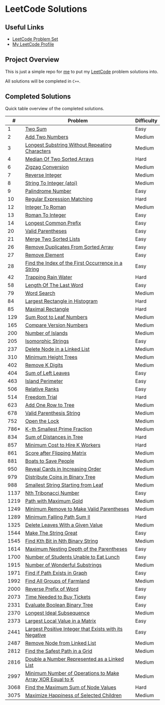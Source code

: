 # LeetCode Solutions

## Useful Links

- [LeetCode Problem Set](https://leetcode.com/problemset/)
- [My LeetCode Profile](https://leetcode.com/Jawdan)

## Project Overview

This is just a simple repo for [me](https://leetcode.com/Jawdan) to put my [LeetCode](https://leetcode.com/problemset/) problem solutions into.

All solutions will be completed in `C++`.

## Completed Solutions

Quick table overview of the completed solutions.

| #    | Problem                                                                                                                         | Difficulty |
| ---- | ------------------------------------------------------------------------------------------------------------------------------- | ---------- |
| 1    | [Two Sum](Solutions/0001.TwoSum.cpp)                                                                                            | Easy       |
| 2    | [Add Two Numbers](Solutions/0002.AddTwoNumbers.cpp)                                                                             | Medium     |
| 3    | [Longest Substring Without Repeating Characters](Solutions/0003.LongestSubstringWithoutRepeatingCharacters.cpp)                 | Medium     |
| 4    | [Median Of Two Sorted Arrays](Solutions/0004.MedianOfTwoSortedArrays.cpp)                                                       | Hard       |
| 6    | [Zigzag Conversion](Solutions/0006.ZigzagConversion.cpp)                                                                        | Medium     |
| 7    | [Reverse Integer](Solutions/0007.ReverseInteger.cpp)                                                                            | Medium     |
| 8    | [String To Integer (atoi)](Solutions/0008.StringToIntegerAtoi.cpp)                                                              | Medium     |
| 9    | [Palindrome Number](Solutions/0009.PalindromeNumber.cpp)                                                                        | Easy       |
| 10   | [Regular Expression Matching](Solutions/0010.RegularExpressionMatching.cpp)                                                     | Hard       |
| 12   | [Integer To Roman](Solutions/0012.IntegerToRoman.cpp)                                                                           | Medium     |
| 13   | [Roman To Integer](Solutions/0013.RomanToInteger.cpp)                                                                           | Easy       |
| 14   | [Longest Common Prefix](Solutions/0014.LongestCommonPrefix.cpp)                                                                 | Easy       |
| 20   | [Valid Parentheses](Solutions/0020.ValidParentheses.cpp)                                                                        | Easy       |
| 21   | [Merge Two Sorted Lists](Solutions/0021.MergeTwoSortedLists.cpp)                                                                | Easy       |
| 26   | [Remove Duplicates From Sorted Array](Solutions/0026.RemoveDuplicatesFromSortedArray.cpp)                                       | Easy       |
| 27   | [Remove Element](Solutions/0027.RemoveElement.cpp)                                                                              | Easy       |
| 28   | [Find the Index of the First Occurrence in a String](solutions/0028.FindTheIndexOfTheFirstOccurenceInAString.cpp)               | Easy       |
| 42   | [Trapping Rain Water](Solutions/0042.TrappingRainWater.cpp)                                                                     | Hard       |
| 58   | [Length Of The Last Word](Solutions/0058.LengthOfTheLastWord.cpp)                                                               | Easy       |
| 79   | [Word Search](Solutions/0079.WordSearch.cpp)                                                                                    | Medium     |
| 84   | [Largest Rectangle in Histogram](Solutions/0084.LargestRectangleInHistogram.cpp)                                                | Hard       |
| 85   | [Maximal Rectangle](Solutions/0085.MaximalRectangle.cpp)                                                                        | Hard       |
| 129  | [Sum Root to Leaf Numbers](Solutions/0129.SumRootToLeafNumbers.cpp)                                                             | Medium     |
| 165  | [Compare Version Numbers](Solutions/0165.CompareVersionNumbers.cpp)                                                             | Medium     |
| 200  | [Number of Islands](Solutions/0200.NumberOfIslands.cpp)                                                                         | Medium     |
| 205  | [Isomorphic Strings](Solutions/0205.IsomorphicStrings.cpp)                                                                      | Easy       |
| 237  | [Delete Node in a Linked List](Solutions/0237.DeleteNodeInALinkedList.cpp)                                                      | Medium     |
| 310  | [Minimum Height Trees](Solutions/0310.MinimumHeightTrees.cpp)                                                                   | Medium     |
| 402  | [Remove K Digits](Solutions/0402.RemoveKDigits.cpp)                                                                             | Medium     |
| 404  | [Sum of Left Leaves](Solutions/0404.SumOfLeftLeaves.cpp)                                                                        | Easy       |
| 463  | [Island Perimeter](Solutions/0463.IslandPerimeter.cpp)                                                                          | Easy       |
| 506  | [Relative Ranks](Solutions/0506.RelativeRanks.cpp)                                                                              | Easy       |
| 514  | [Freedom Trial](Solutions/0514.FreedomTrial.cpp)                                                                                | Hard       |
| 623  | [Add One Row to Tree](Solutions/0623.AddOneRowToTree.cpp)                                                                       | Medium     |
| 678  | [Valid Parenthesis String](Solutions/0678.ValidParenthesisString.cpp)                                                           | Medium     |
| 752  | [Open the Lock](Solutions/0752.OpenTheLock.cpp)                                                                                 | Medium     |
| 786* | [K-th Smallest Prime Fraction](Solutions/0786.KthSmallestPrimeFraction.cpp)                                                     | Medium     |
| 834  | [Sum of Distances in Tree](Solutions/0834.SumOfDistancesInTree.cpp)                                                             | Hard       |
| 857  | [Minimum Cost to Hire K Workers](solutions/0857.MinimumCostToHireKWorkers.cpp)                                                  | Hard       |
| 861  | [Score after Flipping Matrix](Solutions/0861.ScoreAfterFlippingMatrix.cpp)                                                      | Medium     |
| 881  | [Boats to Save People](Solutions/0881.BoatsToSavePeople.cpp)                                                                    | Medium     |
| 950  | [Reveal Cards in Increasing Order](Solutions/0950.RevealCardsInIncreasingOrder.cpp)                                             | Medium     |
| 979  | [Distribute Coins in Binary Tree](Solutions/979.DistributeCoinsInBinaryTree.cpp)                                                | Medium     |
| 988  | [Smallest String Starting from Leaf](Solutions/0988.SmallestStringStartingFromLeaf.cpp)                                         | Medium     |
| 1137 | [Nth Tribonacci Number](Solutions/1137.NthTribonacciNumber.cpp)                                                                 | Easy       |
| 1219 | [Path with Maximum Gold](Solutions/1219.PathWithMaximumGold.cpp)                                                                | Medium     |
| 1249 | [Minimum Remove to Make Valid Parentheses](Solutions/1249.MinimumRemoveToMakeValidParentheses.cpp)                              | Medium     |
| 1289 | [Minimum Falling Path Sum II](Solutions/1289.MinimumFallingPathSumII.cpp)                                                       | Hard       |
| 1325 | [Delete Leaves With a Given Value](Solutions/1325.DeleteLeavesWithAGivenValue.cpp)                                              | Medium     |
| 1544 | [Make The String Great](Solutions/1544.MakeTheStringGreat.cpp)                                                                  | Easy       |
| 1545 | [Find Kth Bit in Nth Binary String](Solutions/1545.FindKthBitInNthBinaryString.cpp)                                             | Medium     |
| 1614 | [Maximum Nesting Depth of the Parentheses](Solutions/1614.MaximumNestingDepthOfTheParentheses.cpp)                              | Easy       |
| 1700 | [Number of Students Unable to Eat Lunch](Solutions/1700.NumberOfStudentsUnableToEatLunch.cpp)                                   | Easy       |
| 1915 | [Number of Wonderful Substrings](Solutions/1915.NumberOfWonderfulSubstrings.cpp)                                                | Medium     |
| 1971 | [Find if Path Exists in Graph](Solutions/1971.FindIfPathExistsInGraph.cpp)                                                      | Easy       |
| 1992 | [Find All Groups of Farmland](Solutions/1992.FindAllGroupsOfFarmland.cpp)                                                       | Medium     |
| 2000 | [Reverse Prefix of Word](Solutions/2000.ReversePrefixOfWord.cpp)                                                                | Easy       |
| 2073 | [Time Needed to Buy Tickets](Solutions/2073.TimeNeededToBuyTickets.cpp)                                                         | Easy       |
| 2331 | [Evaluate Boolean Binary Tree](Solutions/2331.EvaluateBooleanBinaryTree.cpp)                                                    | Easy       |
| 2370 | [Longest Ideal Subsequence](Solutions/2370.LongestIdealSubsequence.cpp)                                                         | Medium     |
| 2373 | [Largest Local Value in a Matrix](Solutions/2373.LargestLocalValueInAMatrix.cpp)                                                | Easy       |
| 2441 | [Largest Positive Integer that Exists with its Negative](Solutions/2441.LargestPositiveIntegerThatExistsWithItsNegative.cpp)    | Easy       |
| 2487 | [Remove Node from Linked List](Solutions/2487.RemoveNodesFromLinkedList.cpp)                                                    | Medium     |
| 2812 | [Find the Safest Path in a Grid](Solutions/2812.FindTheSafestPathInAGrid.cpp)                                                   | Medium     |
| 2816 | [Double a Number Represented as a Linked List](Solutions/2816.DoubleANumberRepresentedAsALinkedList.cpp)                        | Medium     |
| 2997 | [Minimum Number of Operations to Make Array XOR Equal to K](Solutions/2997.MinimumNumberOfOperationsToMakeArrayXOREqualToK.cpp) | Medium     |
| 3068 | [Find the Maximum Sum of Node Values](Solutions/3068.FindTheMaximumSumOfNodeValues.cpp)                                         | Hard       |
| 3075 | [Maximize Happiness of Selected Children](Solutions/3075.MaximizeHappinessOfSelectedChildren.cpp)                               | Medium     |